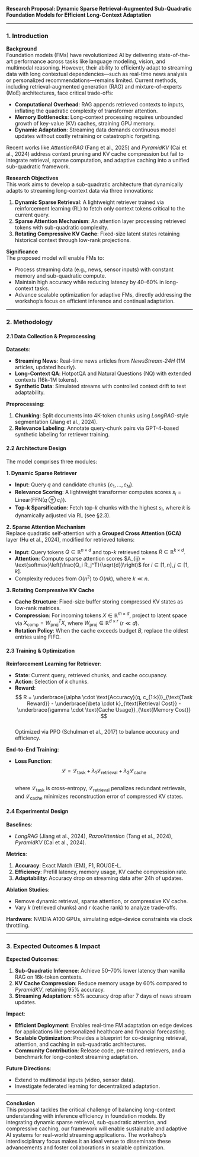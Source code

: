 **Research Proposal: Dynamic Sparse Retrieval-Augmented Sub-Quadratic Foundation Models for Efficient Long-Context Adaptation**  

---

### 1. **Introduction**  

**Background**  
Foundation models (FMs) have revolutionized AI by delivering state-of-the-art performance across tasks like language modeling, vision, and multimodal reasoning. However, their ability to efficiently adapt to streaming data with long contextual dependencies—such as real-time news analysis or personalized recommendations—remains limited. Current methods, including retrieval-augmented generation (RAG) and mixture-of-experts (MoE) architectures, face critical trade-offs:  
- **Computational Overhead**: RAG appends retrieved contexts to inputs, inflating the quadratic complexity of transformer attention.  
- **Memory Bottlenecks**: Long-context processing requires unbounded growth of key-value (KV) caches, straining GPU memory.  
- **Dynamic Adaptation**: Streaming data demands continuous model updates without costly retraining or catastrophic forgetting.  

Recent works like *AttentionRAG* (Fang et al., 2025) and *PyramidKV* (Cai et al., 2024) address context pruning and KV cache compression but fail to integrate retrieval, sparse computation, and adaptive caching into a unified sub-quadratic framework.  

**Research Objectives**  
This work aims to develop a sub-quadratic architecture that dynamically adapts to streaming long-context data via three innovations:  
1. **Dynamic Sparse Retrieval**: A lightweight retriever trained via reinforcement learning (RL) to fetch only context tokens critical to the current query.  
2. **Sparse Attention Mechanism**: An attention layer processing retrieved tokens with sub-quadratic complexity.  
3. **Rotating Compressive KV Cache**: Fixed-size latent states retaining historical context through low-rank projections.  

**Significance**  
The proposed model will enable FMs to:  
- Process streaming data (e.g., news, sensor inputs) with constant memory and sub-quadratic compute.  
- Maintain high accuracy while reducing latency by 40–60% in long-context tasks.  
- Advance scalable optimization for adaptive FMs, directly addressing the workshop’s focus on efficient inference and continual adaptation.  

---

### 2. **Methodology**  

#### **2.1 Data Collection & Preprocessing**  
**Datasets**:  
- **Streaming News**: Real-time news articles from *NewsStream-24H* (1M articles, updated hourly).  
- **Long-Context QA**: HotpotQA and Natural Questions (NQ) with extended contexts (16k–1M tokens).  
- **Synthetic Data**: Simulated streams with controlled context drift to test adaptability.  

**Preprocessing**:  
1. **Chunking**: Split documents into 4K-token chunks using *LongRAG*-style segmentation (Jiang et al., 2024).  
2. **Relevance Labeling**: Annotate query-chunk pairs via GPT-4-based synthetic labeling for retriever training.  

#### **2.2 Architecture Design**  
The model comprises three modules:  

**1. Dynamic Sparse Retriever**  
- **Input**: Query $q$ and candidate chunks $\{c_1, ..., c_N\}$.  
- **Relevance Scoring**: A lightweight transformer computes scores $s_i = \text{Linear}(\text{FFN}(q \oplus c_i))$.  
- **Top-k Sparsification**: Fetch top-$k$ chunks with the highest $s_i$, where $k$ is dynamically adjusted via RL (see §2.3).  

**2. Sparse Attention Mechanism**  
Replace quadratic self-attention with a **Grouped Cross Attention (GCA)** layer (Hu et al., 2024), modified for retrieved tokens:  
- **Input**: Query tokens $Q \in \mathbb{R}^{n \times d}$ and top-$k$ retrieved tokens $R \in \mathbb{R}^{k \times d}$.  
- **Attention**: Compute sparse attention scores $A_{ij} = \text{softmax}\left(\frac{Q_i R_j^T}{\sqrt{d}}\right)$ for $i \in [1, n], j \in [1, k]$.  
- Complexity reduces from $O(n^2)$ to $O(nk)$, where $k \ll n$.  

**3. Rotating Compressive KV Cache**  
- **Cache Structure**: Fixed-size buffer storing compressed KV states as low-rank matrices.  
- **Compression**: For incoming tokens $X \in \mathbb{R}^{m \times d}$, project to latent space via $X_{\text{comp}} = W_{\text{proj}}^T X$, where $W_{\text{proj}} \in \mathbb{R}^{d \times r}$ ($r \ll d$).  
- **Rotation Policy**: When the cache exceeds budget $B$, replace the oldest entries using FIFO.  

#### **2.3 Training & Optimization**  
**Reinforcement Learning for Retriever**:  
- **State**: Current query, retrieved chunks, and cache occupancy.  
- **Action**: Selection of $k$ chunks.  
- **Reward**:  
  $$  
  R = \underbrace{\alpha \cdot \text{Accuracy}(q, c_{1:k})}_{\text{Task Reward}} - \underbrace{\beta \cdot k}_{\text{Retrieval Cost}} - \underbrace{\gamma \cdot \text{Cache Usage}}_{\text{Memory Cost}}  
  $$  
  Optimized via PPO (Schulman et al., 2017) to balance accuracy and efficiency.  

**End-to-End Training**:  
- **Loss Function**:  
  $$  
  \mathcal{L} = \mathcal{L}_{\text{task}} + \lambda_1 \mathcal{L}_{\text{retrieval}} + \lambda_2 \mathcal{L}_{\text{cache}}  
  $$  
  where $\mathcal{L}_{\text{task}}$ is cross-entropy, $\mathcal{L}_{\text{retrieval}}$ penalizes redundant retrievals, and $\mathcal{L}_{\text{cache}}$ minimizes reconstruction error of compressed KV states.  

#### **2.4 Experimental Design**  
**Baselines**:  
- *LongRAG* (Jiang et al., 2024), *RazorAttention* (Tang et al., 2024), *PyramidKV* (Cai et al., 2024).  

**Metrics**:  
1. **Accuracy**: Exact Match (EM), F1, ROUGE-L.  
2. **Efficiency**: Prefill latency, memory usage, KV cache compression rate.  
3. **Adaptability**: Accuracy drop on streaming data after 24h of updates.  

**Ablation Studies**:  
- Remove dynamic retrieval, sparse attention, or compressive KV cache.  
- Vary $k$ (retrieved chunks) and $r$ (cache rank) to analyze trade-offs.  

**Hardware**: NVIDIA A100 GPUs, simulating edge-device constraints via clock throttling.  

---

### 3. **Expected Outcomes & Impact**  

**Expected Outcomes**:  
1. **Sub-Quadratic Inference**: Achieve 50–70% lower latency than vanilla RAG on 16k-token contexts.  
2. **KV Cache Compression**: Reduce memory usage by 60% compared to *PyramidKV*, retaining 95% accuracy.  
3. **Streaming Adaptation**: ≤5% accuracy drop after 7 days of news stream updates.  

**Impact**:  
- **Efficient Deployment**: Enables real-time FM adaptation on edge devices for applications like personalized healthcare and financial forecasting.  
- **Scalable Optimization**: Provides a blueprint for co-designing retrieval, attention, and caching in sub-quadratic architectures.  
- **Community Contribution**: Release code, pre-trained retrievers, and a benchmark for long-context streaming adaptation.  

**Future Directions**:  
- Extend to multimodal inputs (video, sensor data).  
- Investigate federated learning for decentralized adaptation.  

---

**Conclusion**  
This proposal tackles the critical challenge of balancing long-context understanding with inference efficiency in foundation models. By integrating dynamic sparse retrieval, sub-quadratic attention, and compressive caching, our framework will enable sustainable and adaptive AI systems for real-world streaming applications. The workshop’s interdisciplinary focus makes it an ideal venue to disseminate these advancements and foster collaborations in scalable optimization.